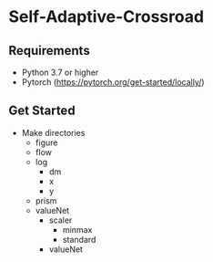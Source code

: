 # Self-Adaptive-Crossroad
## Requirements
* Python 3.7 or higher
* Pytorch (https://pytorch.org/get-started/locally/)

## Get Started
* Make directories
  * figure
  * flow
  * log
    * dm
    * x
    * y
  * prism
  * valueNet
    * scaler
      * minmax
      * standard
    * valueNet
